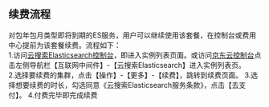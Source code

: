 ## 续费流程
对包年包月类型即将到期的ES服务，用户可以继续使用该套餐，在控制台或费用中心提前为该套餐续费。流程如下：</br>
1.访问[云搜索Elasticsearch控制台](https://es-console.jdcloud.com/clusters)，即进入实例列表页面。或访问[京东云控制台](https://console.jdcloud.com)点击左侧导航栏【互联网中间件】-【云搜索Elasticsearch】进入实例列表页。</br>
2.选择要续费的集群，点击【操作】-【更多】-【续费】，跳转到续费页面。
3.选择想要续费的时长，勾选同意《云搜索Elasticsearch服务条款》，点击【去支付】。
4.付费完毕即完成续费

